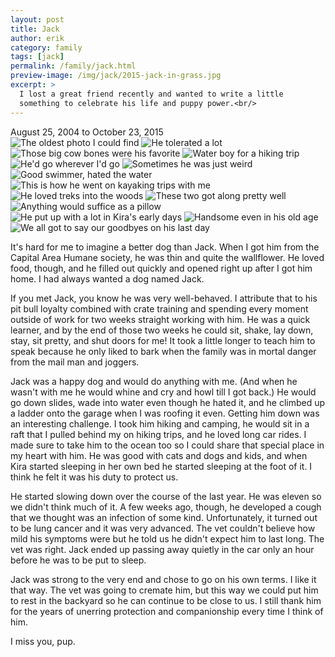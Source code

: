 ```yaml
---
layout: post
title: Jack
author: erik
category: family
tags: [jack]
permalink: /family/jack.html
preview-image: /img/jack/2015-jack-in-grass.jpg
excerpt: >
  I lost a great friend recently and wanted to write a little
  something to celebrate his life and puppy power.<br/>
---
```


<div class="center strong emphasis pad-x-small">August 25, 2004 to October 23, 2015</div>

<div class="gala">
  <img src="/img/jack/2007-jack-and-jenna.jpg" alt="The oldest photo I could find"/>
  <img src="/img/jack/2007-jack-dressed-up.jpg" alt="He tolerated a lot"/>
  <img src="/img/jack/2008-jack-bone.jpg" alt="Those big cow bones were his favorite"/>
  <img src="/img/jack/2008-jack-hiking.jpg" alt="Water boy for a hiking trip"/>
  <img src="/img/jack/2008-jack-travels.jpg" alt="He'd go wherever I'd go"/>
  <img src="/img/jack/2008-jack-weird.jpg" alt="Sometimes he was just weird"/>
  <img src="/img/jack/2009-jack-swimming.jpg" alt="Good swimmer, hated the water"/>
  <img src="/img/jack/2010-jack-on-raft.jpg" alt="This is how he went on kayaking trips with me"/>
  <img src="/img/jack/2010-jack-on-tree.jpg" alt="He loved treks into the woods"/>
  <img src="/img/jack/2013-jack-and-kira.jpg" alt="These two got along pretty well"/>
  <img src="/img/jack/2013-jack-christmas.jpg" alt="Anything would suffice as a pillow"/>
  <img src="/img/jack/2014-jack-and-kira.jpg" alt="He put up with a lot in Kira's early days"/>
  <img src="/img/jack/2015-jack-in-grass.jpg" alt="Handsome even in his old age"/>
  <img src="/img/jack/2015-jack-last-day.jpg" alt="We all got to say our goodbyes on his last day"/>
</div>

It's hard for me to imagine a better dog than Jack. When I got him from the Capital Area Humane society, he was thin and quite the wallflower. He loved food, though, and he filled out quickly and opened right up after I got him home. I had always wanted a dog named Jack.

If you met Jack, you know he was very well-behaved. I attribute that to his pit bull loyalty combined with crate training and spending every moment outside of work for two weeks straight working with him. He was a quick learner, and by the end of those two weeks he could sit, shake, lay down, stay, sit pretty, and shut doors for me! It took a little longer to teach him to speak because he only liked to bark when the family was in mortal danger from the mail man and joggers.

Jack was a happy dog and would do anything with me. (And when he wasn't with me he would whine and cry and howl till I got back.) He would go down slides, wade into water even though he hated it, and he climbed up a ladder onto the garage when I was roofing it even. Getting him down was an interesting challenge. I took him hiking and camping, he would sit in a raft that I pulled behind my on hiking trips, and he loved long car rides. I made sure to take him to the ocean too so I could share that special place in my heart with him. He was good with cats and dogs and kids, and when Kira started sleeping in her own bed he started sleeping at the foot of it. I think he felt it was his duty to protect us.

He started slowing down over the course of the last year. He was eleven so we didn't think much of it. A few weeks ago, though, he developed a cough that we thought was an infection of some kind. Unfortunately, it turned out to be lung cancer and it was very advanced. The vet couldn't believe how mild his symptoms were but he told us he didn't expect him to last long. The vet was right. Jack ended up passing away quietly in the car only an hour before he was to be put to sleep.

Jack was strong to the very end and chose to go on his own terms. I like it that way. The vet was going to cremate him, but this way we could put him to rest in the backyard so he can continue to be close to us. I still thank him for the years of unerring protection and companionship every time I think of him.

I miss you, pup.

